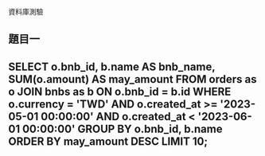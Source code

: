 資料庫測驗

題目一
------------------------------------------------------------------
SELECT 
    o.bnb_id, 
    b.name AS bnb_name, 
    SUM(o.amount) AS may_amount
FROM 
    orders as o
JOIN 
    bnbs as b 
ON 
    o.bnb_id = b.id
WHERE 
    o.currency = 'TWD'
AND 
    o.created_at >= '2023-05-01 00:00:00'
AND 
    o.created_at < '2023-06-01 00:00:00'
GROUP BY 
    o.bnb_id, 
    b.name
ORDER BY 
    may_amount DESC
LIMIT 
    10;
------------------------------------------------------------------


